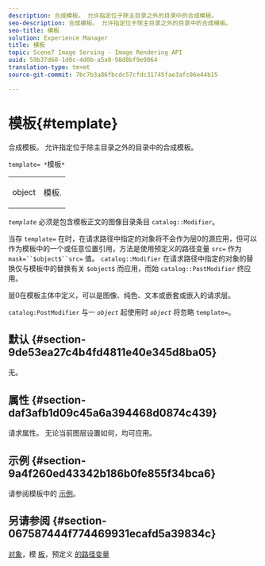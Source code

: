 ```yaml
---
description: 合成模板。 允许指定位于除主目录之外的目录中的合成模板。
seo-description: 合成模板。 允许指定位于除主目录之外的目录中的合成模板。
seo-title: 模板
solution: Experience Manager
title: 模板
topic: Scene7 Image Serving - Image Rendering API
uuid: 59b37d60-1d0c-4d0b-a5a0-98d8bf9e9064
translation-type: tm+mt
source-git-commit: 7bc7b3a86fbcdc57cfdc31745fae3afc06e44b15

---
```



# 模板{#template}

合成模板。 允许指定位于除主目录之外的目录中的合成模板。

`template= *`模板`*`

<table id="simpletable_DEC6F4EB460D453B8F272C98C9C8B7E5"> 
 <tr class="strow"> 
  <td class="stentry"> <p><span class="varname"> object</span> </p> </td> 
  <td class="stentry"> <p>模板. </p></td> 
 </tr> 
</table>

*`template`* 必须是包含模板正文的图像目录条目 `catalog::Modifier`。

当存 `template=` 在时，在请求路径中指定的对象将不会作为层0的源应用，但可以作为模板中的一个或任意位置引用，方法是使用预定义的路径变量 `src=` 作为 `mask=``$object$``src=` 值。 `catalog::Modifier` 在请求路径中指定的对象的替换仅与模板中的替换有关 `$object$` 而应用，而始 `catalog::PostModifier` 终应用。

层0在模板主体中定义，可以是图像、纯色、文本或嵌套或嵌入的请求层。

`catalog:PostModifier` 与一 *`object`* 起使用时 *`object`* 将忽略 `template=`。

## 默认 {#section-9de53ea27c4b4fd4811e40e345d8ba05}

无。

## 属性 {#section-daf3afb1d09c45a6a394468d0874c439}

请求属性。 无论当前图层设置如何，均可应用。

## 示例 {#section-9a4f260ed43342b186b0fe855f34bca6}

请参阅模板中的 [示例](../../../../../is-api/http-ref/image-serving-api-ref/c-http-protocol-reference/c-templates/c-templates.md#concept-3cd2d2adae0e41b2979b9640244d4d3e)。

## 另请参阅 {#section-067587444f774469931ecafd5a39834c}

[对象](../../../../../is-api/http-ref/image-serving-api-ref/c-http-protocol-reference/c-data-types/r-object.md#reference-2591bd24548d462782c68d138ef795a0)，模 [板](../../../../../is-api/http-ref/image-serving-api-ref/c-http-protocol-reference/c-templates/c-templates.md#concept-3cd2d2adae0e41b2979b9640244d4d3e)，预定义 [的路径变量](../../../../../is-api/http-ref/image-serving-api-ref/c-http-protocol-reference/c-syntax-and-features/r-is-http-substitution-variables.md#reference-90dc01aba44940e4acdd0c6476e7aa5a)
